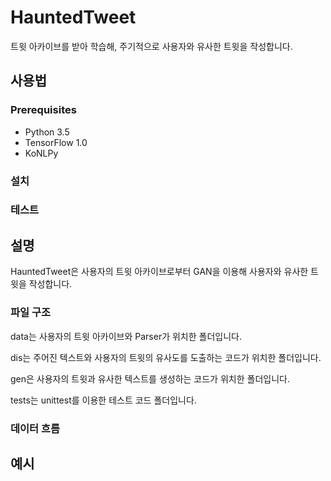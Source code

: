 # HauntedTweet

트윗 아카이브를 받아 학습해, 주기적으로 사용자와 유사한 트윗을 작성합니다.

## 사용법

### Prerequisites

* Python 3.5
* TensorFlow 1.0
* KoNLPy

### 설치

### 테스트



## 설명

HauntedTweet은 사용자의 트윗 아카이브로부터 GAN을 이용해 사용자와 유사한 트윗을 작성합니다.

### 파일 구조

data는 사용자의 트윗 아카이브와 Parser가 위치한 폴더입니다.

dis는 주어진 텍스트와 사용자의 트윗의 유사도를 도출하는 코드가 위치한 폴더입니다.

gen은 사용자의 트윗과 유사한 텍스트를 생성하는 코드가 위치한 폴더입니다.

tests는 unittest를 이용한 테스트 코드 폴더입니다.

### 데이터 흐름



## 예시



